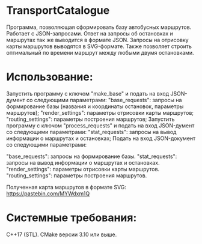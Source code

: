 # TransportCatalogue
Программа, позволяющая сформировать базу автобусных маршрутов. Работает с JSON-запросами. Ответ на запросы об остановках и маршрутах так же выводится в формате JSON. Запросы на отрисовку карты маршрутов выводятся в SVG-формате. Также позволяет строить оптимальный по времени маршрут между любыми двумя остановками. 

# Использование:
Запустить программу с ключом "make_base" и подать на вход JSON-думент со следующими параметрами:
"base_requests": запросы на формирование базы (названия и координаты остановок, параметры маршрутов);
"render_settings": параметры отрисовки карты маршрутов;
"routing_settings": параметры построения маршрутов;
Запустить программу с ключом "process_requests" и подать на вход JSON-думент со следующими параметрами:
"stat_requests": запросы на вывод информации о маршрутах и остановках;
Подать на вход JSON-документ со следующими параметрами:

"base_requests": запросы на формирование базы.
"stat_requests": запросы на вывод информации о маршрутах и остановках.
"render_settings": параметры отрисовки карты маршрутов.
"routing_settings": параметры построения маршрутов.

Полученная карта маршрутов в формате SVG: https://pastebin.com/MYWdxm1Q

# Системные требования:
C++17 (STL).
CMake версии 3.10 или выше.
